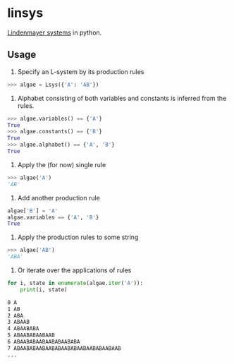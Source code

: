 # linsys

[Lindenmayer systems](https://en.wikipedia.org/wiki/L-system) in python.


## Usage

1. Specify an L-system by its production rules

```python
>>> algae = Lsys({'A': 'AB'})
```

1. Alphabet consisting of both variables and constants is inferred from the rules.

```python
>>> algae.variables() == {'A'}
True
>>> algae.constants() == {'B'}
True
>>> algae.alphabet() == {'A', 'B'}
True
```

1. Apply the (for now) single rule

```python
>>> algae('A')
'AB'
```

1. Add another production rule

```python
algae['B'] = 'A'
algae.variables == {'A', 'B'}
True
```

1. Apply the production rules to some string

```python
>>> algae('AB')
'ABA'
```

1. Or iterate over the applications of rules

```python
for i, state in enumerate(algae.iter('A')):
    print(i, state)
```

```sh
0 A
1 AB
2 ABA
3 ABAAB
4 ABAABABA
5 ABAABABAABAAB
6 ABAABABAABAABABAABABA
7 ABAABABAABAABABAABABAABAABABAABAAB
...
```
